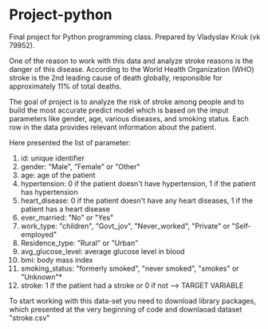 # Project-python

Final project for Python programming class. Prepared by Vladyslav Kriuk (vk 79952).

One of the reason to work with this data and analyze stroke reasons is the danger of this disease. According to the World Health Organization (WHO) stroke is the 2nd leading cause of death globally, responsible for approximately 11% of total deaths.

The goal of project is to analyze the risk of stroke among people and to build the most accurate predict model which is based on the imput parameters like gender, age, various diseases, and smoking status. Each row in the data provides relevant information about the patient.

Here presented the list of parameter:
1) id: unique identifier
2) gender: "Male", "Female" or "Other"
3) age: age of the patient
4) hypertension: 0 if the patient doesn't have hypertension, 1 if the patient has hypertension
5) heart_disease: 0 if the patient doesn't have any heart diseases, 1 if the patient has a heart disease
6) ever_married: "No" or "Yes"
7) work_type: "children", "Govt_jov", "Never_worked", "Private" or "Self-employed"
8) Residence_type: "Rural" or "Urban"
9) avg_glucose_level: average glucose level in blood
10) bmi: body mass index
11) smoking_status: "formerly smoked", "never smoked", "smokes" or "Unknown"*
12) stroke: 1 if the patient had a stroke or 0 if not --> TARGET VARIABLE 

To start working with this data-set you need to download library packages, which presented at the very beginning of code and downlaoad dataset "stroke.csv"
